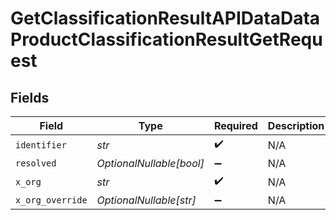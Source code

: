 # GetClassificationResultAPIDataDataProductClassificationResultGetRequest


## Fields

| Field                    | Type                     | Required                 | Description              |
| ------------------------ | ------------------------ | ------------------------ | ------------------------ |
| `identifier`             | *str*                    | :heavy_check_mark:       | N/A                      |
| `resolved`               | *OptionalNullable[bool]* | :heavy_minus_sign:       | N/A                      |
| `x_org`                  | *str*                    | :heavy_check_mark:       | N/A                      |
| `x_org_override`         | *OptionalNullable[str]*  | :heavy_minus_sign:       | N/A                      |